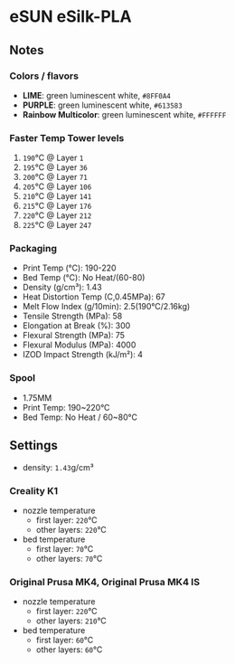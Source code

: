 # eSUN eSilk-PLA

## Notes

### Colors / flavors

- **LIME**: green luminescent white, `#8FF0A4`
- **PURPLE**: green luminescent white, `#613583`
- **Rainbow Multicolor**: green luminescent white, `#FFFFFF`

### Faster Temp Tower levels

1. `190`°C @ Layer `1`
2. `195`°C @ Layer `36`
3. `200`°C @ Layer `71`
4. `205`°C @ Layer `106`
5. `210`°C @ Layer `141`
6. `215`°C @ Layer `176`
7. `220`°C @ Layer `212`
8. `225`°C @ Layer `247`

### Packaging

- Print Temp (°C): 190-220
- Bed Temp (°C): No Heat/(60-80)
- Density (g/cm³): 1.43
- Heat Distortion Temp (C,0.45MPa): 67
- Melt Flow Index (g/10min): 2.5(190°C/2.16kg)
- Tensile Strength (MPa): 58
- Elongation at Break (%): 300
- Flexural Strength (MPa): 75
- Flexural Modulus (MPa): 4000
- IZOD Impact Strength (kJ/m²): 4

### Spool

- 1.75MM
- Print Temp: 190~220°C
- Bed Temp: No Heat / 60~80°C

## Settings

- density: `1.43`g/cm³

### Creality K1

- nozzle temperature
    - first layer: `220`°C
    - other layers: `220`°C
- bed temperature
    - first layer: `70`°C
    - other layers: `70`°C

### Original Prusa MK4, Original Prusa MK4 IS

- nozzle temperature
    - first layer: `220`°C
    - other layers: `210`°C
- bed temperature
    - first layer: `60`°C
    - other layers: `60`°C
